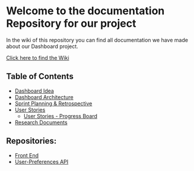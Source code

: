 # Welcome to the documentation Repository for our project

In the wiki of this repository you can find all documentation we have made about our Dashboard project.

[Click here to find the Wiki](https://github.com/IPS3-DB04-Teun-Mos-Lukas-Jansen/Documentation/wiki)

## Table of Contents
- [Dashboard Idea](https://github.com/IPS3-DB04-Teun-Mos-Lukas-Jansen/Documentation/wiki/Dashboard-Idea)
- [Dashboard Architecture](https://github.com/IPS3-DB04-Teun-Mos-Lukas-Jansen/Documentation/wiki/C4-Model-(Architecture))
- [Sprint Planning & Retrospective](https://github.com/IPS3-DB04-Teun-Mos-Lukas-Jansen/Documentation/wiki/Sprintplanning-documentation)
- [User Stories](https://github.com/IPS3-DB04-Teun-Mos-Lukas-Jansen/Documentation/wiki/Userstories) 
  - [User Stories - Progress Board](https://github.com/orgs/IPS3-DB04-Teun-Mos-Lukas-Jansen/projects/2/views/1)
- [Research Documents](https://github.com/IPS3-DB04-Teun-Mos-Lukas-Jansen/Documentation/wiki/Research-Documents)


## Repositories:
- [Front End](https://github.com/IPS3-DB04-Teun-Mos-Lukas-Jansen/Dashboard-Front-End)
- [User-Preferences API](https://github.com/IPS3-DB04-Teun-Mos-Lukas-Jansen/User-Preferences-API)
